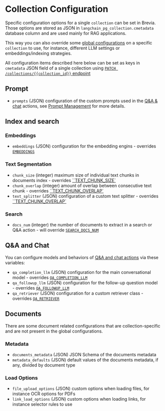 # Collection Configuration

Specific configuration options for a single `collection` can be set in Brevia. Those options are stored as JSON in `langchain_pg_collection.cmetadata` database column and are used mainly for RAG applications.

This way you can also override some [global configurations](config.md) on a specific `collection` to use, for instance, different LLM settings or embeddings/indexing strategies.

All configuration items described here below can be set as keys in `cmetadata` JSON field of a single collection using [`PATCH /collections/{{collection_id}}` endpoint](endpoints_overview.md#collections-endpoints)

## Prompt

- `prompts` (JSON) configuration of the custom prompts used in the [Q&A & chat](chat_search.md) actions, see [Prompt Management](prompt_management.md) for more details.

## Index and search

### Embeddings

- `embeddings` (JSON) configuration for the embedding engins - overrides [`EMBEDDINGS`](config.md#embeddings)

### Text Segmentation

- `chunk_size` (integer) maximum size of individual text chunks in documents index - overrides [``TEXT_CHUNK_SIZE`](config.md#text-segmentation)
- `chunk_overlap` (integer) amount of overlap between consecutive text chunk - overrides [``TEXT_CHUNK_OVERLAP`](config.md#text-segmentation)
- `text_splitter` (JSON) configuration of a custom text splitter - overrides [``TEXT_CHUNK_OVERLAP`](config.md#text-segmentation)

### Search

- `docs_num` (integer) the number of documents to extract in a search or Q&A action - will override [`SEARCH_DOCS_NUM`](config.md#qa-and-chat)

## Q&A and Chat

You can configure models and behaviors of [Q&A and chat actions](chat_search.md) via these variables:

- `qa_completion_llm` (JSON) configuration for the main conversational model - overrides [`QA_COMPLETION_LLM`](config.md#qa-and-chat)
- `qa_followup_llm` (JSON) configuration for the follow-up question model - overrides [`QA_FOLLOWUP_LLM`](config.md#qa-and-chat)
- `qa_retriever` (JSON) configuration for a custom retriever class - overrides [`QA_RETRIEVER`](config.md#qa-and-chat)

## Documents

There are some document related configurations that are collection-specific and are not present in the global configurations.

### Metadata

- `documents_metadata` (JSON) JSON Schema of the documents metadata
- `metadata_defaults` (JSON) default values of the documents metadata, if any, divided by document type

### Load Options

- `file_upload_options` (JSON) custom options when loading files, for instance OCR options for PDFs
- `link_load_options` (JSON) custom options when loading links, for instance selector rules to use
